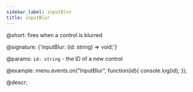 ```yaml
---
sidebar_label: inputBlur
title: inputBlur
---          
```


@short: fires when a control is blurred

@signature: {'inputBlur: (id: string) => void;'}

@params:
`id: string` - the ID of a new control

@example:
menu.events.on("InputBlur", function(id){
    console.log(id);
});

@descr:

